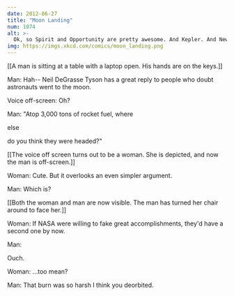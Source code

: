 ```yaml
---
date: 2012-06-27
title: "Moon Landing"
num: 1074
alt: >-
  Ok, so Spirit and Opportunity are pretty awesome. And Kepler. And New Horizons, Cassini, Curiosity, TiME, and Project M. But c'mon, if the Earth were a basketball, in 40 years no human's been more than half an inch from the surface.
img: https://imgs.xkcd.com/comics/moon_landing.png
---
```

[[A man is sitting at a table with a laptop open. His hands are on the keys.]]

Man: Hah-- Neil DeGrasse Tyson has a great reply to people who doubt astronauts went to the moon.

Voice off-screen: Oh?

Man: "Atop 3,000 tons of rocket fuel, where 

else

 do you think they were headed?"

[[The voice off screen turns out to be a woman. She is depicted, and now the man is off-screen.]]

Woman: Cute. But it overlooks an even simpler argument.

Man: Which is?

[[Both the woman and man are now visible. The man has turned her chair around to face her.]]

Woman: If NASA were willing to fake great accomplishments, they'd have a second one by now.

Man: 

Ouch.

Woman: ...too mean?

Man: That burn was so harsh I think you deorbited.

